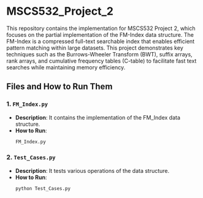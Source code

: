# MSCS532_Project_2

This repository contains the implementation for MSCS532 Project 2, which focuses on the partial implementation of the FM-Index data structure. The FM-Index is a compressed full-text searchable index that enables efficient pattern matching within large datasets. This project demonstrates key techniques such as the Burrows-Wheeler Transform (BWT), suffix arrays, rank arrays, and cumulative frequency tables (C-table) to facilitate fast text searches while maintaining memory efficiency.

## Files and How to Run Them

### 1. `FM_Index.py`
- **Description**: It contains the implementation of the FM_Index data structure.
- **How to Run**:
    ```bash
    FM_Index.py
    ```

### 2. `Test_Cases.py`
- **Description**: It tests various operations of the data structure.
- **How to Run**:
    ```bash
    python Test_Cases.py
    ```



